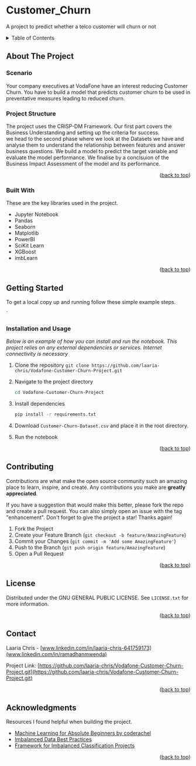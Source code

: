 # Customer_Churn
A project to predict whether a telco customer will churn or not

<!-- Improved compatibility of back to top link: See: https://github.com/othneildrew/Best-README-Template/pull/73 -->
<a name="readme-top"></a>

<!-- TABLE OF CONTENTS -->
<details>
  <summary>Table of Contents</summary>
  <ol>
    <li>
      <a href="#about-the-project">About The Project</a>
      <ul>
        <li><a href="#built-with">Built With</a></li>
      </ul>
    </li>
    <li>
      <a href="#getting-started">Getting Started</a>
      <ul>
        <li><a href="#prerequisites">Prerequisites</a></li>
        <li><a href="#installation">Installation</a></li>
      </ul>
    </li>
    <li><a href="#usage">Contributing</a></li>
    <li><a href="#contributing">Contributing</a></li>
    <li><a href="#license">License</a></li>
    <li><a href="#contact">Contact</a></li>
    <li><a href="#acknowledgments">Acknowledgments</a></li>
  </ol>
</details>



<!-- ABOUT THE PROJECT -->
## About The Project

### Scenario
Your company executives at VodaFone have an interest reducing Customer Churn. You have to build a model that predicts customer churn to be used in preventative measures leading to reduced churn.

### Project Structure
The project uses the CRISP-DM Framework. 
Our first part covers the Business Understanding and setting up the criteria for success.  
we head to the second phase where we look at the Datasets we have and analyse them to understand the relationship between features and answer business questions.
We build a model to predict the target variable and evaluate the model performance.
We finalise by a conclsuion of the Business Impact Assessment of the model and its performance.

<p align="right">(<a href="#readme-top">back to top</a>)</p>



### Built With

These are the key libraries used in the project.

* Jupyter Notebook
* Pandas
* Seaborn
* Matplotlib
* PowerBI
* SciKit Learn
* XGBoost
* imbLearn

<p align="right">(<a href="#readme-top">back to top</a>)</p>



<!-- GETTING STARTED -->
## Getting Started

To get a local copy up and running follow these simple example steps.

`

### Installation and Usage

_Below is an example of how you can install and run the notebook. This project relies on any external dependencies or services. Internet connectivity is necessary_

1. Clone the repository
   ```git clone https://github.com/laaria-chris/Vodafone-Customer-Churn-Project.git```

2. Navigate to the project directory
    ```sh
    cd Vodafone-Customer-Churn-Project
    ```
2. Install dependencies
   ```sh
   pip install -r requirements.txt
    ```

3. Download ```Customer-Churn-Dataset.csv``` and place it in the root directory.

4. Run the notebook


<p align="right">(<a href="#readme-top">back to top</a>)</p>



<!-- CONTRIBUTING -->
## Contributing

Contributions are what make the open source community such an amazing place to learn, inspire, and create. Any contributions you make are **greatly appreciated**.

If you have a suggestion that would make this better, please fork the repo and create a pull request. You can also simply open an issue with the tag "enhancement".
Don't forget to give the project a star! Thanks again!

1. Fork the Project
2. Create your Feature Branch (`git checkout -b feature/AmazingFeature`)
3. Commit your Changes (`git commit -m 'Add some AmazingFeature'`)
4. Push to the Branch (`git push origin feature/AmazingFeature`)
5. Open a Pull Request

<p align="right">(<a href="#readme-top">back to top</a>)</p>



<!-- LICENSE -->
## License

Distributed under the  GNU GENERAL PUBLIC LICENSE. See `LICENSE.txt` for more information.

<p align="right">(<a href="#readme-top">back to top</a>)</p>



<!-- CONTACT -->
## Contact

Laaria Chris - [www.linkedin.com/in/laaria-chris-641759173](www.linkedin.com/in/ramadhanmwenda)

Project Link: [https://github.com/laaria-chris/Vodafone-Customer-Churn-Project.git](https://github.com/laaria-chris/Vodafone-Customer-Churn-Project.git)

<p align="right">(<a href="#readme-top">back to top</a>)</p>


<!-- ACKNOWLEDGMENTS -->
## Acknowledgments
 
 Resources I found helpful when building the project.

* [Machine Learning for Absolute Beginners by coderachel](https://medium.com/@coderacheal/machine-learning-for-absolute-beginners-69ce9bb08b46)
* [Imbalanced Data Best Practices](https://rihab-feki.medium.com/imbalanced-data-best-practices-f3b6d0999f38)
* [Framework for Imbalanced Classification Projects](https://machinelearningmastery.com/framework-for-imbalanced-classification-projects/)

<p align="right">(<a href="#readme-top">back to top</a>)</p>
